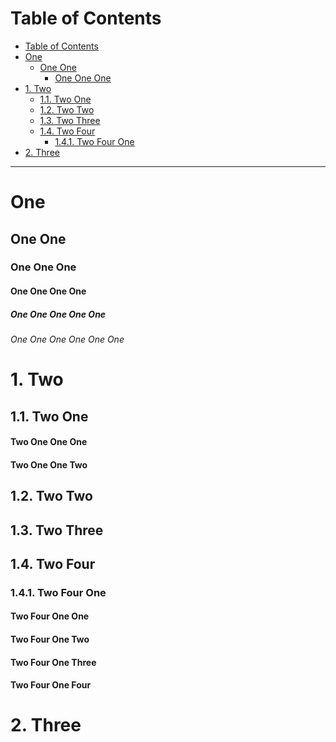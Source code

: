 <!-- !numberedheadings (skip=2) -->

# Table of Contents

<!-- !toc -->

* [Table of Contents](#table-of-contents)
* [One](#one)
  * [One One](#one-one)
    * [One One One](#one-one-one)
* [1\. Two](#1-two)
  * [1.1\. Two One](#11-two-one)
  * [1.2\. Two Two](#12-two-two)
  * [1.3\. Two Three](#13-two-three)
  * [1.4\. Two Four](#14-two-four)
    * [1.4.1\. Two Four One](#141-two-four-one)
* [2\. Three](#2-three)

<!-- toc! -->

----

# One

## One One

### One One One

#### One One One One

##### One One One One One

###### One One One One One One

# 1\. Two

## 1.1\. Two One

#### Two One One One

#### Two One One Two

## 1.2\. Two Two

## 1.3\. Two Three

## 1.4\. Two Four

### 1.4.1\. Two Four One

#### Two Four One One

#### Two Four One Two

#### Two Four One Three

#### Two Four One Four

# 2\. Three


